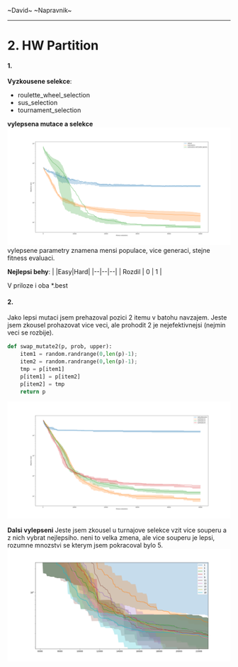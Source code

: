 ~David~ ~Napravnik~

---

# 2. HW Partition

#### 1.
**Vyzkousene selekce**:
- roulette_wheel_selection
- sus_selection
- tournament_selection

**vylepsena mutace a selekce**
![x](MyVsDefault.png)
vylepsene parametry znamena mensi populace, vice generaci, stejne fitness evaluaci.

**Nejlepsi behy**:
| |Easy|Hard|
|--|--|--|
| Rozdil | 0 | 1 |

V priloze i oba *.best

#### 2.
Jako lepsi mutaci jsem prehazoval pozici 2 itemu v batohu navzajem.
Jeste jsem zkousel prohazovat vice veci, ale prohodit 2 je nejefektivnejsi (nejmin veci se rozbije).
``` python
def swap_mutate2(p, prob, upper):
    item1 = random.randrange(0,len(p)-1);
    item2 = random.randrange(0,len(p)-1);
    tmp = p[item1]
    p[item1] = p[item2]
    p[item2] = tmp
    return p
```
![x](myVsDefaultMutation.png)

**Dalsi vylepseni**
Jeste jsem zkousel u turnajove selekce vzit vice souperu a z nich vybrat nejlepsiho.
neni to velka zmena, ale vice souperu je lepsi, rozumne mnozstvi se kterym jsem pokracoval bylo 5.
![x](./tournament%20number%20of%20competitors.png)

